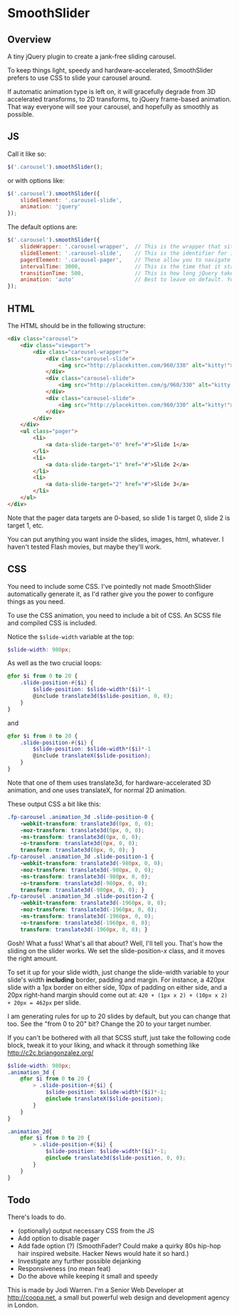 # SmoothSlider

## Overview

A tiny jQuery plugin to create a jank-free sliding carousel.

To keep things light, speedy and hardware-accelerated, SmoothSlider prefers to use CSS to slide your carousel around.

If automatic animation type is left on, it will gracefully degrade from 3D accelerated transforms, to 2D transforms, to jQuery frame-based animation. That way everyone will see your carousel, and hopefully as smoothly as possible.

## JS

Call it like so:

```js
$('.carousel').smoothSlider();
```

or with options like:
```js
$('.carousel').smoothSlider({
	slideElement: '.carousel-slide',
	animation: 'jquery'
});
```

The default options are:

```js
$('.carousel').smoothSlider({
	slideWrapper: '.carousel-wrapper', 	// This is the wrapper that sits inside the viewport.
	slideElement: '.carousel-slide', 	// This is the identifier for individual slides.
	pagerElement: '.carousel-pager', 	// These allow you to navigate to individual pages.
	intervalTime: 3000, 				// This is the time that it stays on each slide
	transitionTime: 500,				// This is how long jQuery takes to switch between slides - remember to sync up your CSS with this value
	animation: 'auto'					// Best to leave on default. You can override and hard-set any of the following: "2d", "3d", or "jquery"
});
```

## HTML

The HTML should be in the following structure:

```html
<div class="carousel">
	<div class="viewport">
		<div class="carousel-wrapper">
			<div class="carousel-slide">
				<img src="http://placekitten.com/960/330" alt="kitty!">
			</div>
			<div class="carousel-slide">
				<img src="http://placekitten.com/g/960/330" alt="kitty!">
			</div>
			<div class="carousel-slide">
				<img src="http://placekitten.com/960/330" alt="kitty!">
			</div>
		</div>
	</div>
	<ul class="pager">
		<li>
			<a data-slide-target="0" href="#">Slide 1</a>
		</li>
		<li>
			<a data-slide-target="1" href="#">Slide 2</a>
		</li>
		<li>
			<a data-slide-target="2" href="#">Slide 3</a>
		</li>
	</ul>
</div>
```

Note that the pager data targets are 0-based, so slide 1 is target 0, slide 2 is target 1, etc. 

You can put anything you want inside the slides, images, html, whatever. I haven't tested Flash movies, but maybe they'll work.

## CSS

You need to include some CSS. I've pointedly not made SmoothSlider automatically generate it, as I'd rather give you the power to configure things as you need.

To use the CSS animation, you need to include a bit of CSS. An SCSS file and compiled CSS is included.

Notice the `$slide-width` variable at the top:
```scss
$slide-width: 980px;
```
As well as the two crucial loops:
```scss
@for $i from 0 to 20 {
	.slide-position-#{$i} {
		$slide-position: $slide-width*($i)*-1
		@include translate3d($slide-position, 0, 0);
	}
}
```
and
```scss
@for $i from 0 to 20 {
	.slide-position-#{$i} {
		$slide-position: $slide-width*($i)*-1
		@include translateX($slide-position);
	}
}
```
Note that one of them uses translate3d, for hardware-accelerated 3D animation, and one uses translateX, for normal 2D animation. 

These output CSS a bit like this:
```css
.fp-carousel .animation_3d .slide-position-0 {
	-webkit-transform: translate3d(0px, 0, 0);
	-moz-transform: translate3d(0px, 0, 0);
	-ms-transform: translate3d(0px, 0, 0);
	-o-transform: translate3d(0px, 0, 0);
	transform: translate3d(0px, 0, 0); }
.fp-carousel .animation_3d .slide-position-1 {
	-webkit-transform: translate3d(-980px, 0, 0);
	-moz-transform: translate3d(-980px, 0, 0);
	-ms-transform: translate3d(-980px, 0, 0);
	-o-transform: translate3d(-980px, 0, 0);
	transform: translate3d(-980px, 0, 0); }
.fp-carousel .animation_3d .slide-position-2 {
	-webkit-transform: translate3d(-1960px, 0, 0);
	-moz-transform: translate3d(-1960px, 0, 0);
	-ms-transform: translate3d(-1960px, 0, 0);
	-o-transform: translate3d(-1960px, 0, 0);
	transform: translate3d(-1960px, 0, 0); }
```
Gosh! What a fuss! What's all that about? Well, I'll tell you. That's how the sliding on the slider works. We set the slide-position-*x* class, and it moves the right amount. 

To set it up for your slide width, just change the slide-width variable to your slide's width **including** border, padding and margin. For instance, a 420px slide with a 1px border on either side, 10px of padding on either side, and a 20px right-hand margin should come out at: `420 + (1px x 2) + (10px x 2) + 20px = 462px` per slide.

I am generating rules for up to 20 slides by default, but you can change that too. See the "from 0 to 20" bit? Change the 20 to your target number.

If you can't be bothered with all that SCSS stuff, just take the following code block, tweak it to your liking, and whack it through something like http://c2c.briangonzalez.org/
```scss
$slide-width: 980px;
.animation_3d {
	@for $i from 0 to 20 {
		> .slide-position-#{$i} {
			$slide-position: $slide-width*($i)*-1;
			@include translateX($slide-position);
		}
	}
}

.animation_2d{
	@for $i from 0 to 20 {
		> .slide-position-#{$i} {
			$slide-position: $slide-width*($i)*-1;
			@include translate3d($slide-position, 0, 0);
		}
	}
}
```
## Todo

There's loads to do.

- (optionally) output necessary CSS from the JS
- Add option to disable pager
- Add fade option (?) (SmoothFader? Could make a quirky 80s hip-hop hair inspired website. Hacker News would hate it so hard.)
- Investigate any further possible dejanking
- Responsiveness (no mean feat)
- Do the above while keeping it small and speedy

This is made by Jodi Warren. I'm a Senior Web Developer at http://coopa.net, a small but powerful web design and development agency in London.